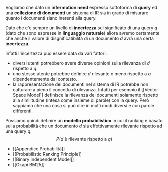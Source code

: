 Vogliamo che dato un **infermotion need** espresso sottoforma di **query** ed una **collezione di documenti** un sistema di IR sia in grado di misurare quanto i documenti siano inerenti alla query.

Dato che c'è sempre un livello di **incertezza** sul significato di una query $q$ (dato che sono espresse in **linguaggio naturale**) allora avremo certamente che anche il valore di disgnificatibilità di un documento $d$ avrà una certa **incertezza**.

Infatti l'incertezza può essere data da vari fattori:
- diversi utenti potrebbero avere diverse opinioni sulla rilevanza di $d$ rispetto a $q$.
- uno stesso utente potrebbe definire $d$ rilevante o meno rispetto a $q$ dipendentemente dal contesto.
- la rappresentazione dei documenti nel sistema di IR potrebbe non catturare a pieno il concetto di rilevanza. Infatti per esempio il [[Vector Space Model]] definisce la rilevanza dei documenti solamente rispetto alla similitudine (intesa come insieme di parole) con la query. Però sappiamo che una cosa si può dire in molti modi diversi e con parole differenti.

Possiamo quindi definire un **modello probabilistico** in cui il ranking è basato sulla probabilità che un documento $d$ sia effettivamente rilevante rispetto ad una query $q$.
$$P(d \text{ è rilevante rispetto a }q)$$

- [[Appendice Probabilità]]
- [[Probabilistic Ranking Principle]]
- [[Binary Independent Model]]
- [[Okapi BM25]]